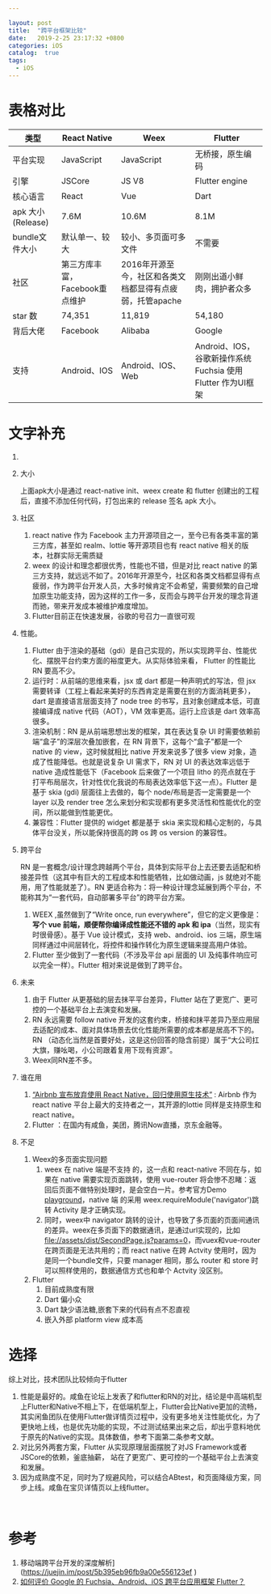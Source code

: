 ```yaml
---

layout: post
title:  "跨平台框架比较"
date:   2019-2-25 23:17:32 +0800
categories: iOS
catalog:  true
tags:
  - iOS
---
```


# 表格对比

| 类型               | React Native                   | Weex                                                     | Flutter                                                     |
| ------------------ | ------------------------------ | -------------------------------------------------------- | ----------------------------------------------------------- |
| 平台实现           | JavaScript                     | JavaScript                                               | 无桥接，原生编码                                            |
| 引擎               | JSCore                         | JS V8                                                    | Flutter engine                                              |
| 核心语言           | React                          | Vue                                                      | Dart                                                        |
| apk 大小 (Release) | 7.6M                           | 10.6M                                                    | 8.1M                                                        |
| bundle文件大小     | 默认单一、较大                 | 较小、多页面可多文件                                     | 不需要                                                      |
| 社区               | 第三方库丰富，Facebook重点维护 | 2016年开源至今，社区和各类文档都显得有点疲弱，托管apache | 刚刚出道小鲜肉，拥护者众多                                  |
| star 数            | 74,351                         | 11,819                                                   | 54,180                                                      |
| 背后大佬           | Facebook                       | Alibaba                                                  | Google                                                      |
| 支持               | Android、IOS                   | Android、IOS、Web                                        | Android、IOS，谷歌新操作系统 Fuchsia 使用Flutter 作为UI框架 |



# 文字补充

1. 

2. 大小 

   上面apk大小是通过 react-native init、weex create 和 flutter 创建出的工程后，直接不添加任何代码，打包出来的 release 签名 apk 大小。

3. 社区 

   1. react native 作为 Facebook 主力开源项目之一，至今已有各类丰富的第三方库，甚至如 realm、lottie 等开源项目也有 react native 相关的版本，社群实际无需质疑
   2. weex 的设计和理念都很优秀，性能也不错，但是对比 react native 的第三方支持，就远远不如了。2016年开源至今，社区和各类文档都显得有点疲弱，作为跨平台开发人员，大多时候肯定不会希望，需要频繁的自己增加原生功能支持，因为这样的工作一多，反而会与跨平台开发的理念背道而驰，带来开发成本被维护难度增加。
   3. Flutter目前正在快速发展，谷歌的号召力一直很可观

4. 性能。

   1. Flutter 由于渲染的基础（gdi）是自己实现的，所以实现跨平台、性能优化、摆脱平台约束方面的裕度更大。从实际体验来看， Flutter 的性能比 RN 要高不少。
   2. 运行时：从前端的思维来看，jsx 或 dart 都是一种声明式的写法，但 jsx 需要转译（工程上看起来美好的东西肯定是需要在别的方面消耗更多），dart 是直接语言层面支持了 node tree 的书写，且对象创建成本低，可直接编译成 native 代码（AOT），VM 效率更高。运行上应该是 dart 效率高很多。
   3. 渲染机制：RN 是从前端思想出发的框架，其在表达复杂 UI 时需要依赖前端“盒子”的深层次叠加嵌套，在 RN 背景下，这每个“盒子”都是一个 native 的 view，这时候就相比 native 开发来说多了很多 view 对象，造成了性能降低。也就是说复杂 UI 需求下，RN 对 UI 的表达效率远低于 native 造成性能低下（Facebook 后来做了一个项目 litho 的亮点就在于打平布局层次，针对性优化我说的布局表达效率低下这一点）。Flutter 是基于 skia (gdi) 层面往上去做的，每个 node/布局是否一定需要是一个 layer 以及 render tree 怎么来划分和实现都有更多灵活性和性能优化的空间，所以能做到性能更优。
   4. 兼容性：Flutter 提供的 widget 都是基于 skia 来实现和精心定制的，与具体平台没关，所以能保持很高的跨 os 跨 os version 的兼容性。

5. 跨平台

   RN 是一套概念/设计理念跨越两个平台，具体到实际平台上去还要去适配和桥接差异性（这其中有巨大的工程成本和性能牺牲，比如做动画，js 就绝对不能用，用了性能就差了）。RN 更适合称为：将一种设计理念延展到两个平台，不能称其为“一套代码，自动部署多平台”的跨平台方案。

   1. WEEX ,虽然做到了“Write once, run everywhere”，但它的定义更像是：**写个 vue 前端，顺便帮你编译成性能还不错的 apk 和 ipa**（当然，现实有时很骨感）。基于 Vue 设计模式，支持 web、android、ios 三端，原生端同样通过中间层转化，将控件和操作转化为原生逻辑来提高用户体验。
   2. Flutter 至少做到了一套代码（不涉及平台 api 层面的 UI 及纯事件响应可以完全一样）。Flutter 相对来说是做到了跨平台。

6. 未来

   1. 由于 Flutter 从更基础的层去抹平平台差异，Flutter 站在了更宽广、更可控的一个基础平台上去演变和发展。
   2. RN 永远需要 follow native 开发的这套约束，桥接和抹平差异乃至应用层去适配的成本、面对具体场景去优化性能所需要的成本都是居高不下的。RN （动态化当然是首要好处，这是这份回答的隐含前提）属于“大公司扛大旗，赚吆喝，小公司跟着复用下现有资源”。
   3. Weex同RN差不多。

7. 谁在用

   1.  [“Airbnb 宣布放弃使用 React Native，回归使用原生技术”](https://link.juejin.im?target=https%3A%2F%2Fwww.colabug.com%2F3238051.html) : Airbnb 作为 react native 平台上最大的支持者之一，其开源的lottie 同样是支持原生和 react native。
   2. Flutter ：在国内有咸鱼，美团，腾讯Now直播，京东金融等。

8. 不足

   1. Weex的多页面实现问题
      1. weex 在 native 端是不支持 <keep-alive>的，这一点和 react-native 不同在与，如果在 native 需要实现页面跳转，使用 vue-router 将会惨不忍睹：返回后页面不做特别处理时，是会空白一片。参考官方Demo [playground](https://link.juejin.im/?target=https%3A%2F%2Fgithub.com%2Fapache%2Fincubator-weex%2Ftree%2Fmaster%2Fandroid%2Fplayground)，native 端 的采用 weex.requireModule('navigator')跳转 Activity 是才正确实现。
      2. 同时，weex中 navigator 跳转的设计，也导致了多页面的页面间通讯的差异。weex在多页面下的数据通讯，是通过url实现的，比如<file://assets/dist/SecondPage.js?params=0>，而vuex和vue-router在跨页面是无法共用的；而 react native 在跨 Actvity 使用时，因为是同一个bundle文件，只要 manager 相同，那么 router 和 store 时可以照样使用的，数据通信方式也和单个 Actvity 没区别。 
   2. Flutter
      1. 目前成熟度有限
      2. Dart 偏小众
      3. Dart 缺少语法糖,嵌套下来的代码有点不忍直视
      4. 嵌入外部 platform view 成本高



#  选择

综上对比，技术团队比较倾向于flutter

1. 性能是最好的。咸鱼在论坛上发表了和flutter和RN的对比，结论是中高端机型上Flutter和Native不相上下，在低端机型上，Flutter会比Native更加的流畅，其实闲鱼团队在使用Flutter做详情页过程中，没有更多地关注性能优化，为了更快地上线，也是优先功能的实现，不过测试结果出来之后，却出乎意料地优于原先的Native的实现。具体数值，参考下面第二条参考文献。
2. 对比另外两套方案，Flutter 从实现原理层面摆脱了对JS Framework或者JSCore的依赖，釜底抽薪， 站在了更宽广、更可控的一个基础平台上去演变和发展。
3. 因为成熟度不足，同时为了规避风险，可以结合ABtest，和页面降级方案，同步上线。咸鱼在宝贝详情页以上线flutter。

​	




# 参考

1. 移动端跨平台开发的深度解析](https://juejin.im/post/5b395eb96fb9a00e556123ef )
2. [如何评价 Google 的 Fuchsia、Android、iOS 跨平台应用框架 Flutter？](https://www.zhihu.com/question/50156415) 
